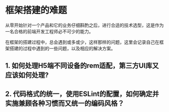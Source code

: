 # 框架搭建的难题

从零开始针对一个产品和它的业务仔细斟酌之后，进行合适的技术选型，这是作为一名合格的前端开发工程师必不可少的能力。

在框架的搭建过程中，总会遇到或多或少，这样那样的问题，这里会记录自己在框架搭建的过程中遇到的一些问题，以及相应的解决方案。

## 1. 如何处理H5端不同设备的rem适配，第三方UI库又应该如何处理?

## 2. 代码格式的统一，使用ESLint的配置，如何确定并实施兼顾各种习惯而又统一的编码风格？

